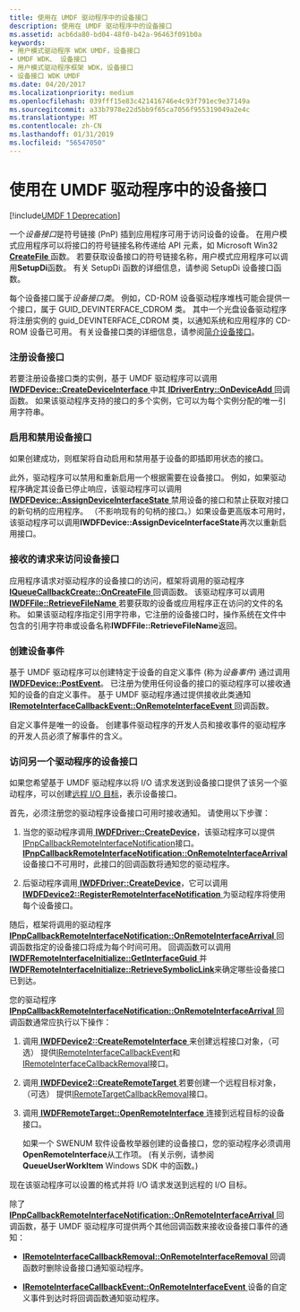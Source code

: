 ```yaml
---
title: 使用在 UMDF 驱动程序中的设备接口
description: 使用在 UMDF 驱动程序中的设备接口
ms.assetid: acb6da80-bd04-48f0-b42a-96463f091b0a
keywords:
- 用户模式驱动程序 WDK UMDF，设备接口
- UMDF WDK、 设备接口
- 用户模式驱动程序框架 WDK，设备接口
- 设备接口 WDK UMDF
ms.date: 04/20/2017
ms.localizationpriority: medium
ms.openlocfilehash: 039fff15e83c421416746e4c93f791ec9e37149a
ms.sourcegitcommit: a33b7978e22d5bb9f65ca7056f955319049a2e4c
ms.translationtype: MT
ms.contentlocale: zh-CN
ms.lasthandoff: 01/31/2019
ms.locfileid: "56547050"
---
```

# <a name="using-device-interfaces-in-umdf-drivers"></a>使用在 UMDF 驱动程序中的设备接口


[!include[UMDF 1 Deprecation](../umdf-1-deprecation.md)]

一个*设备接口*是符号链接 (PnP) 插到应用程序可用于访问设备的设备。 在用户模式应用程序可以将接口的符号链接名称传递给 API 元素，如 Microsoft Win32 [ **CreateFile** ](https://msdn.microsoft.com/library/windows/desktop/aa363858)函数。 若要获取设备接口的符号链接名称，用户模式应用程序可以调用**SetupDi**函数。 有关 SetupDi 函数的详细信息，请参阅 SetupDi 设备接口函数。

每个设备接口属于*设备接口类*。 例如，CD-ROM 设备驱动程序堆栈可能会提供一个接口，属于 GUID\_DEVINTERFACE\_CDROM 类。 其中一个光盘设备驱动程序将注册实例的 guid\_DEVINTERFACE\_CDROM 类，以通知系统和应用程序的 CD-ROM 设备已可用。 有关设备接口类的详细信息，请参阅[简介设备接口](https://msdn.microsoft.com/library/windows/hardware/ff549460)。

### <a name="registering-a-device-interface"></a>注册设备接口

若要注册设备接口类的实例，基于 UMDF 驱动程序可以调用[ **IWDFDevice::CreateDeviceInterface** ](https://msdn.microsoft.com/library/windows/hardware/ff557016)中其[ **IDriverEntry::OnDeviceAdd** ](https://msdn.microsoft.com/library/windows/hardware/ff554896)回调函数。 如果该驱动程序支持的接口的多个实例，它可以为每个实例分配的唯一引用字符串。

### <a name="enabling-and-disabling-a-device-interface"></a>启用和禁用设备接口

如果创建成功，则框架将自动启用和禁用基于设备的即插即用状态的接口。

此外，驱动程序可以禁用和重新启用一个根据需要在设备接口。 例如，如果驱动程序确定其设备已停止响应，该驱动程序可以调用[ **IWDFDevice::AssignDeviceInterfaceState** ](https://msdn.microsoft.com/library/windows/hardware/ff557006)禁用设备的接口和禁止获取对接口的新句柄的应用程序。 （不影响现有的句柄的接口。）如果设备更高版本可用时，该驱动程序可以调用**IWDFDevice::AssignDeviceInterfaceState**再次以重新启用接口。

### <a name="receiving-requests-to-access-a-device-interface"></a>接收的请求来访问设备接口

应用程序请求对驱动程序的设备接口的访问，框架将调用的驱动程序[ **IQueueCallbackCreate::OnCreateFile** ](https://msdn.microsoft.com/library/windows/hardware/ff556841)回调函数。 该驱动程序可以调用[ **IWDFFile::RetrieveFileName** ](https://msdn.microsoft.com/library/windows/hardware/ff558939)若要获取的设备或应用程序正在访问的文件的名称。 如果该驱动程序指定引用字符串，它注册的设备接口时，操作系统在文件中包含的引用字符串或设备名称**IWDFFile::RetrieveFileName**返回。

### <a name="creating-device-events"></a>创建设备事件

基于 UMDF 驱动程序可以创建特定于设备的自定义事件 (称为*设备事件*) 通过调用[ **IWDFDevice::PostEvent**](https://msdn.microsoft.com/library/windows/hardware/ff558835)。 已注册为使用任何设备的接口的驱动程序可以接收通知的设备的自定义事件。 基于 UMDF 驱动程序通过提供接收此类通知[ **IRemoteInterfaceCallbackEvent::OnRemoteInterfaceEvent** ](https://msdn.microsoft.com/library/windows/hardware/ff556889)回调函数。

自定义事件是唯一的设备。 创建事件驱动程序的开发人员和接收事件的驱动程序的开发人员必须了解事件的含义。

### <a name="accessing-another-drivers-device-interface"></a>访问另一个驱动程序的设备接口

如果您希望基于 UMDF 驱动程序以将 I/O 请求发送到设备接口提供了该另一个驱动程序，可以创建[远程 I/O 目标](general-i-o-targets-in-umdf.md)，表示设备接口。

首先，必须注册您的驱动程序设备接口可用时接收通知。 请使用以下步骤：

1.  当您的驱动程序调用[ **IWDFDriver::CreateDevice**](https://msdn.microsoft.com/library/windows/hardware/ff558899)，该驱动程序可以提供[IPnpCallbackRemoteInterfaceNotification](https://msdn.microsoft.com/library/windows/hardware/ff556772)接口。 [ **IPnpCallbackRemoteInterfaceNotification::OnRemoteInterfaceArrival** ](https://msdn.microsoft.com/library/windows/hardware/ff556775)设备接口不可用时，此接口的回调函数将通知您的驱动程序。

2.  后驱动程序调用[ **IWDFDriver::CreateDevice**](https://msdn.microsoft.com/library/windows/hardware/ff558899)，它可以调用[ **IWDFDevice2::RegisterRemoteInterfaceNotification** ](https://msdn.microsoft.com/library/windows/hardware/ff556939)为驱动程序将使用每个设备接口。

随后，框架将调用的驱动程序[ **IPnpCallbackRemoteInterfaceNotification::OnRemoteInterfaceArrival** ](https://msdn.microsoft.com/library/windows/hardware/ff556775)回调函数指定的设备接口将成为每个时间可用。 回调函数可以调用[ **IWDFRemoteInterfaceInitialize::GetInterfaceGuid** ](https://msdn.microsoft.com/library/windows/hardware/ff560238)并[ **IWDFRemoteInterfaceInitialize::RetrieveSymbolicLink**](https://msdn.microsoft.com/library/windows/hardware/ff560242)来确定哪些设备接口已到达。

您的驱动程序[ **IPnpCallbackRemoteInterfaceNotification::OnRemoteInterfaceArrival** ](https://msdn.microsoft.com/library/windows/hardware/ff556775)回调函数通常应执行以下操作：

1.  调用[ **IWDFDevice2::CreateRemoteInterface** ](https://msdn.microsoft.com/library/windows/hardware/ff556925)来创建远程接口对象，（可选） 提供[IRemoteInterfaceCallbackEvent](https://msdn.microsoft.com/library/windows/hardware/ff556887)和[IRemoteInterfaceCallbackRemoval](https://msdn.microsoft.com/library/windows/hardware/ff556891)接口。

2.  调用[ **IWDFDevice2::CreateRemoteTarget** ](https://msdn.microsoft.com/library/windows/hardware/ff556928)若要创建一个远程目标对象，（可选） 提供[IRemoteTargetCallbackRemoval](https://msdn.microsoft.com/library/windows/hardware/ff556894)接口。

3.  调用[ **IWDFRemoteTarget::OpenRemoteInterface** ](https://msdn.microsoft.com/library/windows/hardware/ff560276)连接到远程目标的设备接口。

    如果一个 SWENUM 软件设备枚举器创建的设备接口，您的驱动程序必须调用**OpenRemoteInterface**从工作项。 (有关示例，请参阅**QueueUserWorkItem** Windows SDK 中的函数。)

现在该驱动程序可以设置的格式并将 I/O 请求发送到远程的 I/O 目标。

除了[ **IPnpCallbackRemoteInterfaceNotification::OnRemoteInterfaceArrival** ](https://msdn.microsoft.com/library/windows/hardware/ff556775)回调函数，基于 UMDF 驱动程序可提供两个其他回调函数来接收设备接口事件的通知：

-   [ **IRemoteInterfaceCallbackRemoval::OnRemoteInterfaceRemoval** ](https://msdn.microsoft.com/library/windows/hardware/ff556893)回调函数时删除设备接口通知驱动程序。

-   [ **IRemoteInterfaceCallbackEvent::OnRemoteInterfaceEvent** ](https://msdn.microsoft.com/library/windows/hardware/ff556889)设备的自定义事件到达时将回调函数通知驱动程序。

 

 






